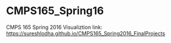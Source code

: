 # CMPS165_Spring16
CMPS 165 Spring 2016
Visualiztion link: https://sureshlodha.github.io/CMPS165_Spring2016_FinalProjects
